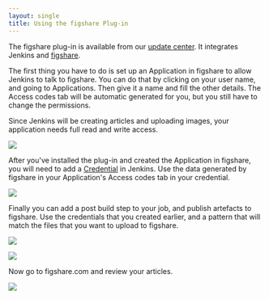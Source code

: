 ```yaml
---
layout: single
title: Using the figshare Plug-in
---
```


<p>
	The figshare plug-in is available from our
	<a href="http://biouno.org/jenkins-update-site.html">update center</a>.
	It integrates Jenkins and <a href="http://figshare.com">figshare</a>.
</p>

<p>
	The first thing you have to do is set up an Application in figshare to
	allow Jenkins to talk to figshare. You can do that by clicking on your user
	name, and going to Applications. Then give it a name and fill the other details. 
	The Access codes tab will be automatic generated for you, but you still have
	to change the permissions.
</p>

<p>
	Since Jenkins will be creating articles and uploading images, your application
	needs full read and write access.
</p>

<p class="center">
	<a href="{{ site.url }}/assets/img/tutorials/using-the-figshare-plugin/screenshot_figshare_001.png"> <img src="{{ site.url }}/assets/img/tutorials/using-the-figshare-plugin/screenshot_figshare_001.png">
	</a>
</p>

<p>
	After you've installed the plug-in and created the Application in figshare, you
	will need to add a <a href="https://wiki.jenkins.io/display/JENKINS/Credentials+Plugin">Credential</a>
	in Jenkins. Use the data generated by figshare in your Application's Access codes tab
	in your credential.
</p>

<p class="center">
	<a href="{{ site.url }}/assets/img/tutorials/using-the-figshare-plugin/screenshot_figshare_002.png"> <img src="{{ site.url }}/assets/img/tutorials/using-the-figshare-plugin/screenshot_figshare_002.png">
	</a>
</p>

<p>
	Finally you can add a post build step to your job, and publish artefacts to
	figshare. Use the credentials that you created earlier, and a pattern that
	will match the files that you want to upload to figshare.
</p>

<p class="center">
	<a href="{{ site.url }}/assets/img/tutorials/using-the-figshare-plugin/screenshot_figshare_003.png"> <img src="{{ site.url }}/assets/img/tutorials/using-the-figshare-plugin/screenshot_figshare_003.png">
	</a>
</p>

<p class="center">
	<a href="{{ site.url }}/assets/img/tutorials/using-the-figshare-plugin/screenshot_figshare_004.png"> <img src="{{ site.url }}/assets/img/tutorials/using-the-figshare-plugin/screenshot_figshare_004.png">
	</a>
</p>

<p>Now go to figshare.com and review your articles.</p>

<p class="center">
	<a href="{{ site.url }}/assets/img/tutorials/using-the-figshare-plugin/screenshot_figshare_005.png"> <img src="{{ site.url }}/assets/img/tutorials/using-the-figshare-plugin/screenshot_figshare_005.png">
	</a>
</p>
